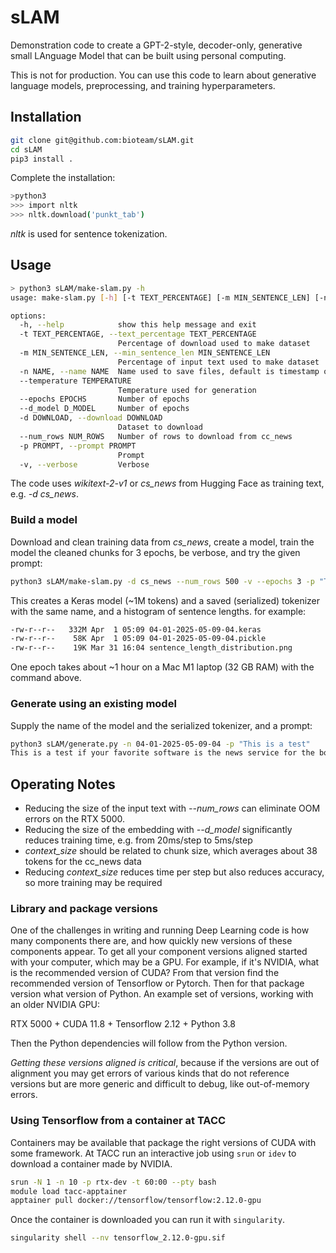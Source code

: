# sLAM

Demonstration code to create a GPT-2-style, decoder-only, generative small LAnguage Model that can be built using personal computing.

This is not for production. You can use this code to learn about generative language models, preprocessing, and training hyperparameters.

## Installation

```sh
git clone git@github.com:bioteam/sLAM.git
cd sLAM
pip3 install .
```

Complete the installation:

```sh
>python3
>>> import nltk
>>> nltk.download('punkt_tab')
```

*nltk* is used for sentence tokenization.

## Usage

```sh
> python3 sLAM/make-slam.py -h
usage: make-slam.py [-h] [-t TEXT_PERCENTAGE] [-m MIN_SENTENCE_LEN] [-n NAME] [--temperature TEMPERATURE] [--epochs EPOCHS] [--d_model D_MODEL] [-d DOWNLOAD] [--num_rows NUM_ROWS] -p PROMPT [-v]

options:
  -h, --help            show this help message and exit
  -t TEXT_PERCENTAGE, --text_percentage TEXT_PERCENTAGE
                        Percentage of download used to make dataset
  -m MIN_SENTENCE_LEN, --min_sentence_len MIN_SENTENCE_LEN
                        Percentage of input text used to make dataset
  -n NAME, --name NAME  Name used to save files, default is timestamp of completion
  --temperature TEMPERATURE
                        Temperature used for generation
  --epochs EPOCHS       Number of epochs
  --d_model D_MODEL     Number of epochs
  -d DOWNLOAD, --download DOWNLOAD
                        Dataset to download
  --num_rows NUM_ROWS   Number of rows to download from cc_news
  -p PROMPT, --prompt PROMPT
                        Prompt
  -v, --verbose         Verbose
```

The code uses *wikitext-2-v1* or *cs_news* from Hugging Face as training text, e.g. *-d cs_news*.

### Build a model

Download and clean training data from *cs_news*, create a model, train the model the cleaned chunks for 3 epochs, be verbose, and try the given prompt:

```sh
python3 sLAM/make-slam.py -d cs_news --num_rows 500 -v --epochs 3 -p "This is a test"
```

This creates a Keras model (~1M tokens) and a saved (serialized) tokenizer with the same name, and a histogram of sentence lengths. for example:

```sh
-rw-r--r--   332M Apr  1 05:09 04-01-2025-05-09-04.keras
-rw-r--r--    58K Apr  1 05:09 04-01-2025-05-09-04.pickle
-rw-r--r--    19K Mar 31 16:04 sentence_length_distribution.png
```

One epoch takes about ~1 hour on a Mac M1 laptop (32 GB RAM) with the command above.

### Generate using an existing model

Supply the name of the model and the serialized tokenizer, and a prompt:

```sh
python3 sLAM/generate.py -n 04-01-2025-05-09-04 -p "This is a test"
This is a test if your favorite software is the news service for the bottom of the increasing equipment market is actually plans for their concerns and the narrative of the same time i think it was the course of the technology is that the 5th us and i think what we are the most youre doing it we do to do that you want what to avoid the first amendment and other candidates are not just as the most
```

## Operating Notes

* Reducing the size of the input text with *--num_rows* can eliminate OOM errors on the RTX 5000.
* Reducing the size of the embedding with *--d_model* significantly reduces training time, e.g. from 20ms/step to 5ms/step
* *context_size* should be related to chunk size, which averages about 38 tokens for the cc_news data
* Reducing *context_size* reduces time per step but also reduces accuracy, so more training may be required

### Library and package versions

One of the challenges in writing and running Deep Learning code is how many components there are, and how quickly new versions of these components appear. To get all your component versions aligned started with your computer, which may be a GPU. For example, if it's NVIDIA, what is the recommended version of CUDA? From that version find the recommended version of Tensorflow or Pytorch. Then for that package version what version of Python. An example set of versions, working with an older NVIDIA GPU:

RTX 5000 + CUDA 11.8 + Tensorflow 2.12 + Python 3.8

Then the Python dependencies will follow from the Python version.

*Getting these versions aligned is critical*, because if the versions are out of alignment you may get errors of various kinds that do not reference versions but are more generic and difficult to debug, like out-of-memory errors.

### Using Tensorflow from a container at TACC

Containers may be available that package the right versions of CUDA with some framework. At TACC run an interactive job using `srun` or `idev` to download a container made by NVIDIA.

```sh
srun -N 1 -n 10 -p rtx-dev -t 60:00 --pty bash
module load tacc-apptainer
apptainer pull docker://tensorflow/tensorflow:2.12.0-gpu
```

Once the container is downloaded you can run it with `singularity`.

```sh
singularity shell --nv tensorflow_2.12.0-gpu.sif
```

